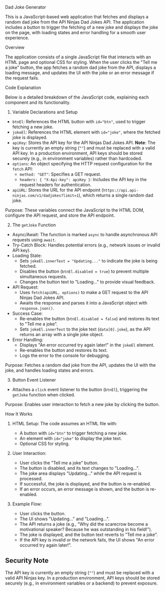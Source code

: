 Dad Joke Generator

This is a JavaScript-based web application that fetches and displays a random dad joke from the API Ninjas Dad Jokes API. The application includes a button to trigger the fetching of a new joke and displays the joke on the page, with loading states and error handling for a smooth user experience.

Overview

The application consists of a single JavaScript file that interacts with an HTML page and optional CSS for styling. When the user clicks the "Tell me a joke" button, the app fetches a random dad joke from the API, displays a loading message, and updates the UI with the joke or an error message if the request fails.

Code Explanation

Below is a detailed breakdown of the JavaScript code, explaining each component and its functionality.

1. Variable Declarations and Setup

- `btnEl`: References the HTML button with `id="btn"`, used to trigger fetching a new joke.
- `jokeEl`: References the HTML element with `id="joke"`, where the fetched joke is displayed.
- `apiKey`: Stores the API key for the API Ninjas Dad Jokes API. **Note**: The key is currently an empty string (`""`) and must be replaced with a valid API key. In a production environment, API keys should be stored securely (e.g., in environment variables) rather than hardcoded.
- `options`: An object specifying the HTTP request configuration for the `fetch` API:
  - `method: "GET"`: Specifies a GET request.
  - `headers: { "X-Api-key": apiKey }`: Includes the API key in the request headers for authentication.
- `apiURL`: Stores the URL for the API endpoint (`https://api.api-ninjas.com/v1/dadjokes?limit=1`), which returns a single random dad joke.

Purpose: These variables connect the JavaScript to the HTML DOM, configure the API request, and store the API endpoint.

2. The `getJoke` Function

- Async/Await: The function is marked `async` to handle asynchronous API requests using `await`.
- Try-Catch Block: Handles potential errors (e.g., network issues or invalid API key).
- Loading State:
  - Sets `jokeEl.innerText = "Updating..."` to indicate the joke is being fetched.
  - Disables the button (`btnEl.disabled = true`) to prevent multiple simultaneous requests.
  - Changes the button text to "Loading..." to provide visual feedback.
- API Request:
  - Uses `fetch(apiURL, options)` to make a GET request to the API Ninjas Dad Jokes API.
  - Awaits the response and parses it into a JavaScript object with `response.json()`.
- Success Case:
  - Re-enables the button (`btnEl.disabled = false`) and restores its text to "Tell me a joke".
  - Sets `jokeEl.innerText` to the joke text (`data[0].joke`), as the API returns an array with a single joke object.
- Error Handling:
  - Displays "An error occurred try again later!" in the `jokeEl` element.
  - Re-enables the button and restores its text.
  - Logs the error to the console for debugging.

Purpose: Fetches a random dad joke from the API, updates the UI with the joke, and handles loading states and errors.

3. Button Event Listener

- Attaches a `click` event listener to the button (`btnEl`), triggering the `getJoke` function when clicked.

Purpose: Enables user interaction to fetch a new joke by clicking the button.

How It Works

1. HTML Setup: The code assumes an HTML file with:
   - A button with `id="btn"` to trigger fetching a new joke.
   - An element with `id="joke"` to display the joke text.
   - Optional CSS for styling.

2. User Interaction:
   - User clicks the "Tell me a joke" button.
   - The button is disabled, and its text changes to "Loading...".
   - The joke area displays "Updating..." while the API request is processed.
   - If successful, the joke is displayed, and the button is re-enabled.
   - If an error occurs, an error message is shown, and the button is re-enabled.

3. Example Flow:
   - User clicks the button.
   - The UI shows "Updating..." and "Loading...".
   - The API returns a joke (e.g., "Why did the scarecrow become a motivational speaker? Because he was outstanding in his field!").
   - The joke is displayed, and the button text reverts to "Tell me a joke".
   - If the API key is invalid or the network fails, the UI shows "An error occurred try again later!".



## Security Note

The API key is currently an empty string (`""`) and must be replaced with a valid API Ninjas key. In a production environment, API keys should be stored securely (e.g., in environment variables or a backend) to prevent exposure.
